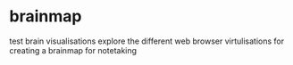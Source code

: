 # brainmap
test brain visualisations
explore the different web browser virtulisations for creating a brainmap for notetaking
